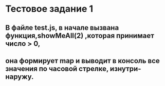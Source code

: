 # Тестовое задание 1
## В файле test.js, в начале вызвана функция,showMeAll(2) ,которая принимает число > 0,
## она формирует map и выводит в консоль все значения по часовой стрелке, изнутри-наружу.
